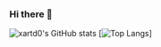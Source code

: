 ### Hi there 👋
![xartd0's GitHub stats](https://github-readme-stats.vercel.app/api?username=xartd0&show_icons=true&theme=radical)
[![Top Langs](https://github-readme-stats.vercel.app/api/top-langs/?username=xartd0)]
